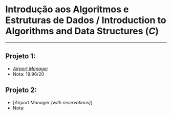# Introdução aos Algoritmos e Estruturas de Dados / Introduction to Algorithms and Data Structures (*C*)
---
## Projeto 1:
+ [*Airport Manager*](https://github.com/FranciscoTGouveia/ProjetosIST/tree/main/1%C2%BAAno/Introdu%C3%A7%C3%A3o%20aos%20Algoritmos%20e%20Estruturas%20de%20Dados/Projeto_1)
+ Nota: 18.96/20

## Projeto 2:
+ [*Airport Manager (with reservations)*]
+ Nota: 
